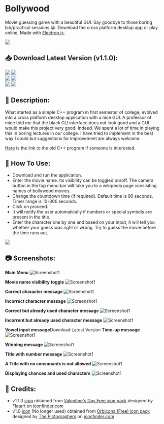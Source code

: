 # Bollywood

Movie guessing game with a beautiful GUI. Say goodbye to those boring lab/practical sessions 😀.
Download the cross platform desktop app or play online.
Made with [Electron.js](https://www.electronjs.org/ "Electron.js").

<a href="https://aadityajoshi151.github.io/Bollywood/" alt="Play Online">
        <img src="https://img.shields.io/badge/🌐 Play Online 🌐-45323?style=for-the-badge" /></a>

## 📥 Download Latest Version (v1.1.0):

<a href="https://github.com/Aadityajoshi151/Bollywood/releases/download/v1.1.0/Bollywood.v1.1.0.-.Windows.rar" alt="Download For Windows">
        <img src="https://img.shields.io/badge/Windows-0078D6?style=for-the-badge&logo=windows&logoColor=white" /></a>
<a href="https://www.mediafire.com/file/gyb2pfnm7uy09y4/Bollywood_v1.1.0_-_Windows.rar/file" alt="Windows Mirror Link">
        <img src="https://img.shields.io/badge/Windows (Mirror)-0078D6?style=for-the-badge&logo=windows&logoColor=white" /></a>
<br>
<a href="https://github.com/Aadityajoshi151/Bollywood/releases/download/v1.1.0/Bollywood.v1.1.0.-.Linux.zip" alt="Download For Linux">
        <img src="https://img.shields.io/badge/Linux-FCC624?style=for-the-badge&logo=linux&logoColor=black" /></a>
<a href="https://www.mediafire.com/file/3tcu5wsze4tr2be/Bollywood_v1.1.0_-_Linux.zip/file" alt="Linux Mirror Link">
        <img src="https://img.shields.io/badge/Linux (Mirror)-FCC624?style=for-the-badge&logo=linux&logoColor=black" /></a>
<br>
<a href="https://github.com/Aadityajoshi151/Bollywood/releases/download/v1.1.0/Bollywood.v1.1.0.-.MacOS.zip" alt="Download For Mac">
        <img src="https://img.shields.io/badge/mac%20os-000000?style=for-the-badge&logo=apple&logoColor=white" /></a>
<a href="https://www.mediafire.com/file/nus36p8d2v4zprw/Bollywood_v1.1.0_-_MacOS.zip/file" alt="Mac Mirror Link">
        <img src="https://img.shields.io/badge/mac%20os (Mirror)-000000?style=for-the-badge&logo=apple&logoColor=white" /></a>

## 📝 Description:

What started as a simple C++ program in first semester of college, evolved into a cross platform desktop application with a nice GUI. A professor of mine told me that the black CLI interface does not look good and a GUI would make this project very good. Indeed.
We spent a lot of time in playing this in boring lectures in our college.
I have tried to implement in the best way I could but suggestions for improvement are always welcome.

[Here](https://github.com/Aadityajoshi151/Bollywood-CPP "Here") is the link to the old C++ program if someone is interested.

## 📜 How To Use:

- Download and run the application.
- Enter the movie name. Its visibility can be toggled on/off. The camera button in the top menu bar will take you to a wikipedia page consisiting names of bollywood movies.
- Change the countdown time (if required).
  Default time is 90 seconds.
  Timer range is 10-300 seconds.
- Click on proceed.
- It will notify the user automatically if numbers or special symbols are present in the title.
- Enter the character one by one and based on your input, it will tell you whether your guess was right or wrong. Try to guess the movie before the time runs out.

<a href="https://www.youtube.com/watch?v=6DMQYRhATLY" alt="Watch Tutorial">
        <img src="https://img.shields.io/badge/Watch Demo-FF0000?style=for-the-badge&logo=youtube&logoColor=white" /></a>

## 📷 Screenshots:

**Main Menu**
![Screenshot1](screenshots/1.png)

**Movie name visibility toggle**
![Screenshot1](screenshots/2.png)

**Correct character message**
![Screenshot1](screenshots/3.png)

**Incorrect character message**
![Screenshot1](screenshots/4.png)

**Correct but already used character message**
![Screenshot1](screenshots/5.png)

**Incorrent but already used character message**
![Screenshot1](screenshots/6.png)

**Vowel input message**Download Latest Version
**Time-up message**
![Screenshot1](screenshots/8.png)

**Winning message**
![Screenshot1](screenshots/9.png)

**Title with number message**
![Screenshot1](screenshots/10.png)

**A Title with no consonants is not allowed**
![Screenshot1](screenshots/11.png)

**Displaying chances and used characters**
![Screenshot1](screenshots/12.png)

## 🙏 Credits:

- v1.1.0 [icon](https://www.iconfinder.com/icons/4171340/camera_day_love_movie_valentine_valentines_video_icon "icon") obtained from [Valentine's Day Free icon pack](https://www.iconfinder.com/iconsets/valentine-day-16 "Valentine's Day Free icon pack") designed by [Flatart](https://www.iconfinder.com/Flatart "Flatart") on [iconfinder.com](https://www.iconfinder.com/ "iconfinder.com")
- v1.0 [icon](https://www.iconfinder.com/icons/667356/camera_film_movie_shoot_vintage_icon "icon") (No longer used) obtained from [Orbicons (Free) icon pack](https://www.iconfinder.com/iconsets/ballicons-reloaded-free "Orbicons (Free) icon pack") designed by [The Pictographers](https://www.iconfinder.com/bluewolfski "The Pictographers") on [iconfinder.com](https://www.iconfinder.com/ "iconfinder.com")
